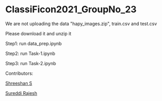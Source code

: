 # ClassiFicon2021_GroupNo_23

We are not uploading the data "hapy_images.zip", train.csv and test.csv

Please download it and unzip it

Step1: run data_prep.ipynb

Step2: run Task-1.ipynb

Step3: run Task-2.ipynb

Contributors:

[Shreeshan S](https://github.com/shreesshans123)

[Sureddi Rajesh](https://github.com/SureddiRajesh)
